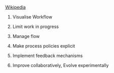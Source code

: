 [Wikipedia](https://en.wikipedia.org/wiki/Kanban_(development))

1. Visualise Workflow

2. Limit work in progress

3. Manage flow

4. Make process policies explicit

5. Implement feedback mechanisms

6. Improve collaboratively, Evolve experimentally

